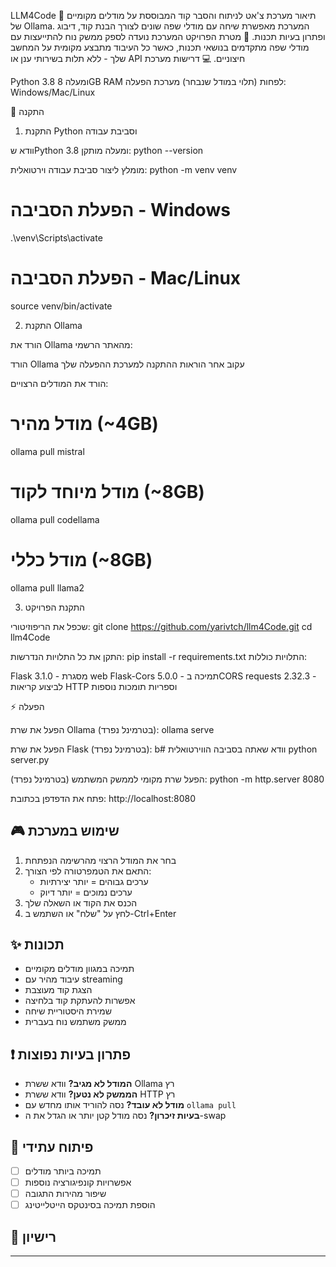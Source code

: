 LLM4Code
📝 תיאור
מערכת צ'אט לניתוח והסבר קוד המבוססת על מודלים מקומיים של Ollama. המערכת מאפשרת שיחה עם מודלי שפה שונים לצורך הבנת קוד, דיבוג ופתרון בעיות תכנות.
🎯 מטרת הפרויקט
המערכת נועדה לספק ממשק נוח להתייעצות עם מודלי שפה מתקדמים בנושאי תכנות, כאשר כל העיבוד מתבצע מקומית על המחשב שלך - ללא תלות בשירותי ענן או API חיצוניים.
💻 דרישות מערכת

Python 3.8 ומעלה
8GB RAM לפחות (תלוי במודל שנבחר)
מערכת הפעלה: Windows/Mac/Linux

🚀 התקנה
1. התקנת Python וסביבת עבודה

וודא שPython 3.8 ומעלה מותקן:
python --version

מומלץ ליצור סביבת עבודה וירטואלית:
python -m venv venv

# הפעלת הסביבה - Windows
.\venv\Scripts\activate

# הפעלת הסביבה - Mac/Linux
source venv/bin/activate


2. התקנת Ollama

הורד את Ollama מהאתר הרשמי:

הורד Ollama
עקוב אחר הוראות ההתקנה למערכת ההפעלה שלך


הורד את המודלים הרצויים:
# מודל מהיר (~4GB)
ollama pull mistral    

# מודל מיוחד לקוד (~8GB)
ollama pull codellama  

# מודל כללי (~8GB)
ollama pull llama2


3. התקנת הפרויקט

שכפל את הריפוזיטורי:
git clone https://github.com/yarivtch/llm4Code.git
cd llm4Code

התקן את כל התלויות הנדרשות:
pip install -r requirements.txt
התלויות כוללות:

Flask 3.1.0 - מסגרת web
Flask-Cors 5.0.0 - תמיכה בCORS
requests 2.32.3 - לביצוע קריאות HTTP
וספריות תומכות נוספות



⚡ הפעלה

הפעל את שרת Ollama (בטרמינל נפרד):
ollama serve

הפעל את שרת Flask (בטרמינל נפרד):
b# וודא שאתה בסביבה הווירטואלית
python server.py

הפעל שרת מקומי לממשק המשתמש (בטרמינל נפרד):
python -m http.server 8080

פתח את הדפדפן בכתובת:
http://localhost:8080

## 🎮 שימוש במערכת
1. בחר את המודל הרצוי מהרשימה הנפתחת
2. התאם את הטמפרטורה לפי הצורך:
   * ערכים גבוהים = יותר יצירתיות
   * ערכים נמוכים = יותר דיוק
3. הכנס את הקוד או השאלה שלך
4. לחץ על "שלח" או השתמש ב-Ctrl+Enter

## ✨ תכונות
* תמיכה במגוון מודלים מקומיים
* עיבוד מהיר עם streaming
* הצגת קוד מעוצבת
* אפשרות להעתקת קוד בלחיצה
* שמירת היסטוריית שיחה
* ממשק משתמש נוח בעברית

## ❗ פתרון בעיות נפוצות
* **המודל לא מגיב?** וודא ששרת Ollama רץ
* **הממשק לא נטען?** וודא ששרת HTTP רץ
* **מודל לא עובד?** נסה להוריד אותו מחדש עם `ollama pull`
* **בעיות זיכרון?** נסה מודל קטן יותר או הגדל את ה-swap

## 🔄 פיתוח עתידי
* [ ] תמיכה ביותר מודלים
* [ ] אפשרויות קונפיגורציה נוספות
* [ ] שיפור מהירות התגובה
* [ ] הוספת תמיכה בסינטקס הייטלייטינג

## 📄 רישיון
----